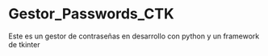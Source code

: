 # Gestor_Passwords_CTK
Este es un gestor de contraseñas en desarrollo con python y un framework de tkinter

